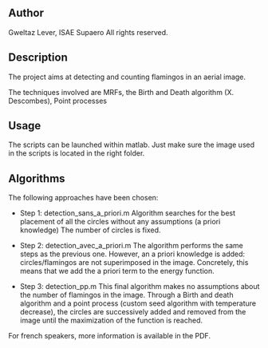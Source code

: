 Author
------
Gweltaz Lever, ISAE Supaero
All rights reserved.

Description
-----------
The project aims at detecting and counting flamingos in an aerial image.

The techniques involved are MRFs, the Birth and Death algorithm (X. Descombes), Point processes

Usage
-----
The scripts can be launched within matlab. Just make sure the image used in the scripts is located in the right folder.

Algorithms
----------
The following approaches have been chosen:
- Step 1: detection_sans_a_priori.m
	Algorithm searches for the best placement of all the circles without any assumptions (a priori knowledge)
	The number of circles is fixed.
	
- Step 2: detection_avec_a_priori.m
	The algorithm performs the same steps as the previous one. However, an a priori knowledge is added: circles/flamingos are not superimposed in the image. Concretely, this means that we add the a priori term to the energy function.
	
- Step 3: detection_pp.m
	 This final algorithm makes no assumptions about the number of flamingos in the image. Through a Birth and death algorithm and a point process (custom seed algorithm with temperature decrease), the circles are successively added and removed from the image until the maximization of the function is reached.

For french speakers, more information is available in the PDF. 
